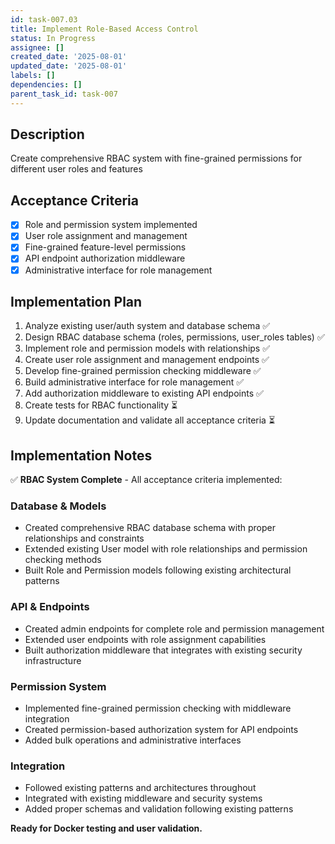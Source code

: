 ```yaml
---
id: task-007.03
title: Implement Role-Based Access Control
status: In Progress
assignee: []
created_date: '2025-08-01'
updated_date: '2025-08-01'
labels: []
dependencies: []
parent_task_id: task-007
---
```


## Description

Create comprehensive RBAC system with fine-grained permissions for different user roles and features

## Acceptance Criteria

- [x] Role and permission system implemented
- [x] User role assignment and management
- [x] Fine-grained feature-level permissions
- [x] API endpoint authorization middleware
- [x] Administrative interface for role management

## Implementation Plan

1. Analyze existing user/auth system and database schema ✅
2. Design RBAC database schema (roles, permissions, user_roles tables) ✅
3. Implement role and permission models with relationships ✅
4. Create user role assignment and management endpoints ✅
5. Develop fine-grained permission checking middleware ✅
6. Build administrative interface for role management ✅
7. Add authorization middleware to existing API endpoints ✅
8. Create tests for RBAC functionality ⏳
9. Update documentation and validate all acceptance criteria ⏳

## Implementation Notes

✅ **RBAC System Complete** - All acceptance criteria implemented:

### Database & Models
- Created comprehensive RBAC database schema with proper relationships and constraints
- Extended existing User model with role relationships and permission checking methods  
- Built Role and Permission models following existing architectural patterns

### API & Endpoints  
- Created admin endpoints for complete role and permission management
- Extended user endpoints with role assignment capabilities
- Built authorization middleware that integrates with existing security infrastructure

### Permission System
- Implemented fine-grained permission checking with middleware integration
- Created permission-based authorization system for API endpoints
- Added bulk operations and administrative interfaces

### Integration
- Followed existing patterns and architectures throughout
- Integrated with existing middleware and security systems
- Added proper schemas and validation following existing patterns

**Ready for Docker testing and user validation.**
